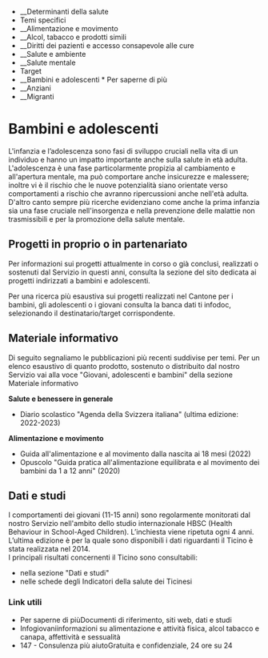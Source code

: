   * __Determinanti della salute
  * Temi specifici
  *  __Alimentazione e movimento
  *  __Alcol, tabacco e prodotti simili
  *  __Diritti dei pazienti e accesso consapevole alle cure
  *  __Salute e ambiente
  *  __Salute mentale
  * Target
  *  __Bambini e adolescenti
    * Per saperne di più
  *  __Anziani
  *  __Migranti

#  Bambini e adolescenti

L'infanzia e l’adolescenza sono fasi di sviluppo cruciali nella vita di un
individuo e hanno un impatto importante anche sulla salute in età adulta.
L'adolescenza è una fase particolarmente propizia al cambiamento e
all'apertura mentale, ma può comportare anche insicurezze e malessere; inoltre
vi è il rischio che le nuove potenzialità siano orientate verso comportamenti
a rischio che avranno ripercussioni anche nell'età adulta. D'altro canto
sempre più ricerche evidenziano come anche la prima infanzia sia una fase
cruciale nell'insorgenza e nella prevenzione delle malattie non trasmissibili
e per la promozione della salute mentale.

##  Progetti in proprio o in partenariato

Per informazioni sui progetti attualmente in corso o già conclusi, realizzati
o sostenuti dal Servizio in questi anni, consulta la sezione del sito dedicata
ai progetti indirizzati a bambini e adolescenti.

Per una ricerca più esaustiva sui progetti realizzati nel Cantone per i
bambini, gli adolescenti o i giovani consulta la banca dati ti infodoc,
selezionando il destinatario/target corrispondente.

##  Materiale informativo

Di seguito segnaliamo le pubblicazioni più recenti suddivise per temi. Per un
elenco esaustivo di quanto prodotto, sostenuto o distribuito dal nostro
Servizio vai alla voce "Giovani, adolescenti e bambini" della sezione
Materiale informativo

 **Salute e benessere in generale**

  * Diario scolastico "Agenda della Svizzera italiana" (ultima edizione: 2022-2023)

 **Alimentazione e movimento**

  * Guida all'alimentazione e al movimento dalla nascita ai 18 mesi (2022)
  * Opuscolo "Guida pratica all'alimentazione equilibrata e al movimento dei bambini da 1 a 12 anni" (2020)

##  Dati e studi

I comportamenti dei giovani (11-15 anni) sono regolarmente monitorati dal
nostro Servizio nell'ambito dello studio internazionale HBSC (Health Behaviour
in School-Aged Children). L’inchiesta viene ripetuta ogni 4 anni. L’ultima
edizione è per la quale sono disponibili i dati riguardanti il Ticino è stata
realizzata nel 2014.  
I principali risultati concernenti il Ticino sono consultabili:

  * nella sezione "Dati e studi"
  * nelle schede degli Indicatori della salute dei Ticinesi

###  Link utili

  * Per saperne di piùDocumenti di riferimento, siti web, dati e studi
  * Infogiovaniinformazioni su alimentazione e attività fisica, alcol tabacco e canapa, affettività e sessualità
  * 147 - Consulenza più aiutoGratuita e confidenziale, 24 ore su 24

